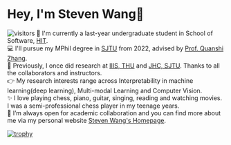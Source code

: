 # Hey, I'm Steven Wang👋
![visitors](https://visitor-badge.glitch.me/badge?page_id=gszfwsb.gszfwsb)
🍻 I'm currently a last-year undergraduate student in School of Software, [HIT](http://en.hit.edu.cn/).   
💻 I'll pursue my MPhil degree in [SJTU](https://en.sjtu.edu.cn/) from 2022, advised by [Prof. Quanshi Zhang](http://qszhang.com/).  
📘 Previously, I once did research at [IIIS, THU](https://iiis.tsinghua.edu.cn/en/) and [JHC, SJTU](https://jhc.sjtu.edu.cn/).  Thanks to all the collaborators and instructors.  
👉 My research interests range across Interpretability in machine learning(deep learning), Multi-modal Learning and Computer Vision.  
✨ I love playing chess, piano, guitar, singing, reading and watching movies. I was a semi-professional chess player in my teenage years.  
🚀 I’m always open for academic collaboration and you can find more about me via my personal website [Steven Wang's Homepage](https://gszfwsb.github.io/).
<!-- 
<p align="left">
<img align="left" src="https://github-readme-stats.vercel.app/api?username=gszfwsb&show_icons=true&icon_color=CE1D2D&text_color=718096&bg_color=ffffff&hide_title=true" /></p> -->

[![trophy](https://github-profile-trophy.vercel.app/?username=gszfwsb)](https://github.com/ryo-ma/github-profile-trophy)



